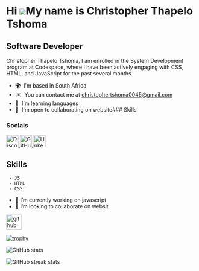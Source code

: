 Hi ![](https://user-images.githubusercontent.com/18350557/176309783-0785949b-9127-417c-8b55-ab5a4333674e.gif)My name is Christopher Thapelo Tshoma
==================================================================================================================================================

Software Developer
------------------
Christopher Thapelo Tshoma, I am enrolled in the System Development program at Codespace, where I have been actively engaging with CSS, HTML, and JavaScript for the past several months.

 
*   🌍  I'm based in South Africa
*   ✉️  You can contact me at [christophertshoma0045@gmail.com](mailto:christophertshoma0045@gmail.com)
*   🧠  I'm learning languages
*   🤝  I'm open to collaborating on website### Skills
   
### Socials

<p align="left">
    <a href="https://discord.com/users/chris_0045" target="_blank" rel="noreferrer">
        <img src="https://raw.githubusercontent.com/danielcranney/readme-generator/main/public/icons/socials/discord.svg" width="32" height="32" alt="Discord">
    </a>
    <a href="https://www.github.com/ChristopherTsh" target="_blank" rel="noreferrer">
        <img src="https://raw.githubusercontent.com/danielcranney/readme-generator/main/public/icons/socials/github.svg" width="32" height="32" alt="GitHub">
    </a>
    <a href="https://www.linkedin.com/in/christopher-tshoma-2553842b3/" target="_blank" rel="noreferrer">
        <img src="https://raw.githubusercontent.com/danielcranney/readme-generator/main/public/icons/socials/linkedin.svg" width="32" height="32" alt="LinkedIn">
    </a>
</p>


## Skills  
```
 - JS
 - HTML
 - CSS
```

- 🔭 I’m currently working on javascript 
- 👯 I’m looking to collaborate on websit




[<img src='https://cdn.jsdelivr.net/npm/simple-icons@3.0.1/icons/github.svg' alt='github' height='40'>](https://github.com/ChristopherTsh)  

[![trophy](https://github-profile-trophy.vercel.app/?username=ChristopherTSH)](https://github.com/ryo-ma/github-profile-trophy)

![GitHub stats](https://github-readme-stats.vercel.app/api?username=ChristopherTSH&show_icons=true)  

![GitHub streak stats](https://streak-stats.demolab.com/?user=ChristopherTsh)




